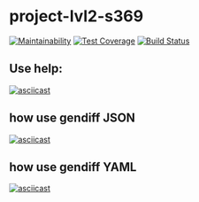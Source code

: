 # project-lvl2-s369

[![Maintainability](https://api.codeclimate.com/v1/badges/d5768901931a494e8864/maintainability)](https://codeclimate.com/github/KyznecSPM/project-lvl2-s369/maintainability)
[![Test Coverage](https://api.codeclimate.com/v1/badges/d5768901931a494e8864/test_coverage)](https://codeclimate.com/github/KyznecSPM/project-lvl2-s369/test_coverage)
[![Build Status](https://travis-ci.org/KyznecSPM/project-lvl2-s369.svg?branch=master)](https://travis-ci.org/KyznecSPM/project-lvl2-s369)


## Use help:

[![asciicast](https://asciinema.org/a/B1dOviUUfA2LGfWbAWaNtd1gy.svg)](https://asciinema.org/a/B1dOviUUfA2LGfWbAWaNtd1gy)

## how use gendiff JSON

[![asciicast](https://asciinema.org/a/avtaUksJlWhoHxV1uKoIvZj4k.svg)](https://asciinema.org/a/avtaUksJlWhoHxV1uKoIvZj4k)

## how use gendiff YAML

[![asciicast](https://asciinema.org/a/9O3iED25lP3VNhSvGIxJPNj3U.svg)](https://asciinema.org/a/9O3iED25lP3VNhSvGIxJPNj3U)
